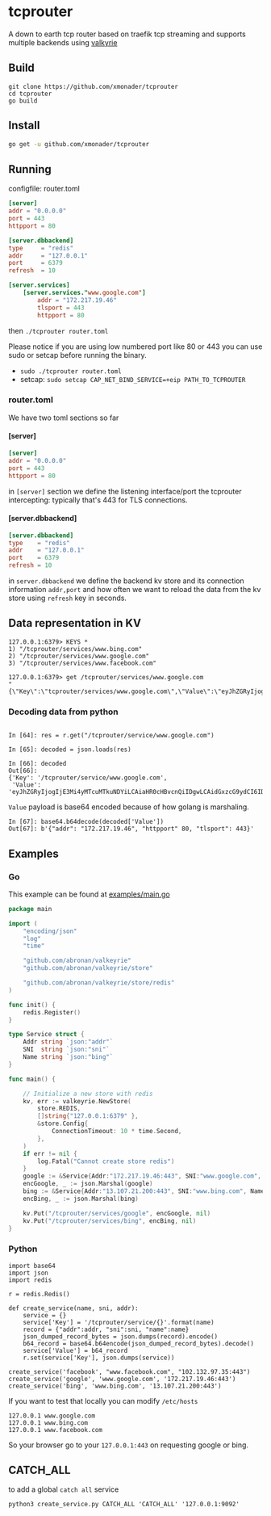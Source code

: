 # tcprouter

A down to earth tcp router based on traefik tcp streaming and supports multiple backends using [valkyrie](https://github.com/abronan/valkeyrie)


## Build

```
git clone https://github.com/xmonader/tcprouter 
cd tcprouter
go build
```

## Install

```bash
go get -u github.com/xmonader/tcprouter
```



## Running

configfile: router.toml
```toml
[server]
addr = "0.0.0.0"
port = 443
httpport = 80

[server.dbbackend]
type 	 = "redis"
addr     = "127.0.0.1"
port     = 6379
refresh  = 10

[server.services]
    [server.services."www.google.com"]
        addr = "172.217.19.46"
        tlsport = 443
        httpport = 80
```
then 
`./tcprouter router.toml`


Please notice if you are using low numbered port like 80 or 443 you can use sudo or setcap before running the binary.
- `sudo ./tcprouter router.toml`
- setcap: `sudo setcap CAP_NET_BIND_SERVICE=+eip PATH_TO_TCPROUTER`

### router.toml

We have two toml sections so far

#### [server]

```toml
[server]
addr = "0.0.0.0"
port = 443
httpport = 80
```

in `[server]` section we define the listening interface/port the tcprouter intercepting: typically that's 443 for TLS connections.

#### [server.dbbackend]

```toml
[server.dbbackend]
type    = "redis"
addr    = "127.0.0.1"
port    = 6379
refresh = 10
```

in `server.dbbackend` we define the backend kv store and its connection information `addr,port` and how often we want to reload the data from the kv store using `refresh` key in seconds.

## Data representation in KV

```shell
127.0.0.1:6379> KEYS *
1) "/tcprouter/services/www.bing.com"
2) "/tcprouter/services/www.google.com"
3) "/tcprouter/services/www.facebook.com"

127.0.0.1:6379> get /tcprouter/services/www.google.com
"{\"Key\":\"tcprouter/services/www.google.com\",\"Value\":\"eyJhZGRyIjogIjE3Mi4yMTcuMTkuNDYiLCAiaHR0cHBvcnQiIDgwLCAidGxzcG9ydCI6IDQ0M30=\",\"LastIndex\":75292246}"
```

### Decoding data from python

```ipython

In [64]: res = r.get("/tcprouter/service/www.google.com")

In [65]: decoded = json.loads(res)

In [66]: decoded
Out[66]:
{'Key': '/tcprouter/service/www.google.com',
 'Value': 'eyJhZGRyIjogIjE3Mi4yMTcuMTkuNDYiLCAiaHR0cHBvcnQiIDgwLCAidGxzcG9ydCI6IDQ0M30='}
```

`Value` payload is base64 encoded because of how golang is marshaling.

```ipython
In [67]: base64.b64decode(decoded['Value'])
Out[67]: b'{"addr": "172.217.19.46", "httpport" 80, "tlsport": 443}'
```

## Examples

### Go

This example can be found at [examples/main.go](./examples/main.go)

```go
package main

import (
    "encoding/json"
    "log"
    "time"

    "github.com/abronan/valkeyrie"
    "github.com/abronan/valkeyrie/store"

    "github.com/abronan/valkeyrie/store/redis"
)

func init() {
	redis.Register()
}

type Service struct {
	Addr string `json:"addr"`
	SNI  string `json:"sni"`
	Name string `json:"bing"`
}

func main() {

	// Initialize a new store with redis
	kv, err := valkeyrie.NewStore(
		store.REDIS,
		[]string{"127.0.0.1:6379" },
		&store.Config{
			ConnectionTimeout: 10 * time.Second,
		},
	)
	if err != nil {
		log.Fatal("Cannot create store redis")
	}
	google := &Service{Addr:"172.217.19.46:443", SNI:"www.google.com", Name:"google"}
	encGoogle, _ := json.Marshal(google)
	bing := &Service{Addr:"13.107.21.200:443", SNI:"www.bing.com", Name:"bing"}
	encBing, _ := json.Marshal(bing)

	kv.Put("/tcprouter/services/google", encGoogle, nil)
	kv.Put("/tcprouter/services/bing", encBing, nil)
}
```

### Python

```python3
import base64
import json
import redis

r = redis.Redis()

def create_service(name, sni, addr):
    service = {}
    service['Key'] = '/tcprouter/service/{}'.format(name)
    record = {"addr":addr, "sni":sni, "name":name}
    json_dumped_record_bytes = json.dumps(record).encode()
    b64_record = base64.b64encode(json_dumped_record_bytes).decode()
    service['Value'] = b64_record
    r.set(service['Key'], json.dumps(service))

create_service('facebook', "www.facebook.com", "102.132.97.35:443")
create_service('google', 'www.google.com', '172.217.19.46:443')
create_service('bing', 'www.bing.com', '13.107.21.200:443')
```

If you want to test that locally you can modify `/etc/hosts`

```shell
127.0.0.1 www.google.com
127.0.0.1 www.bing.com
127.0.0.1 www.facebook.com
```

So your browser go to your `127.0.0.1:443` on requesting google or bing.

## CATCH_ALL

to add a global `catch all` service

`python3 create_service.py CATCH_ALL 'CATCH_ALL' '127.0.0.1:9092'`
